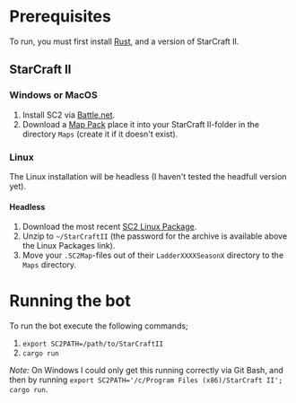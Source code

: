 # Prerequisites
To run, you must first install [Rust](https://www.rust-lang.org/tools/install), and a version of StarCraft II.

## StarCraft II

### Windows or MacOS
1. Install SC2 via [Battle.net](https://download.battle.net/en-us/desktop).
2. Download a [Map Pack](https://github.com/Blizzard/s2client-proto?tab=readme-ov-file#map-packs) place it into your StarCraft II-folder in the directory `Maps` (create it if it doesn't exist).

### Linux
The Linux installation will be headless (I haven't tested the headfull version yet).

#### Headless
1. Download the most recent [SC2 Linux Package](https://github.com/Blizzard/s2client-proto#linux-packages).
2. Unzip to `~/StarCraftII` (the password for the archive is available above the Linux Packages link).
3. Move your `.SC2Map`-files out of their `LadderXXXXSeasonX` directory to the `Maps` directory.

# Running the bot
To run the bot execute the following commands;
1. `export SC2PATH=/path/to/StarCraftII`
2. `cargo run`

*Note:* On Windows I could only get this running correctly via Git Bash, and then by running `export SC2PATH='/c/Program Files (x86)/StarCraft II'; cargo run`.
